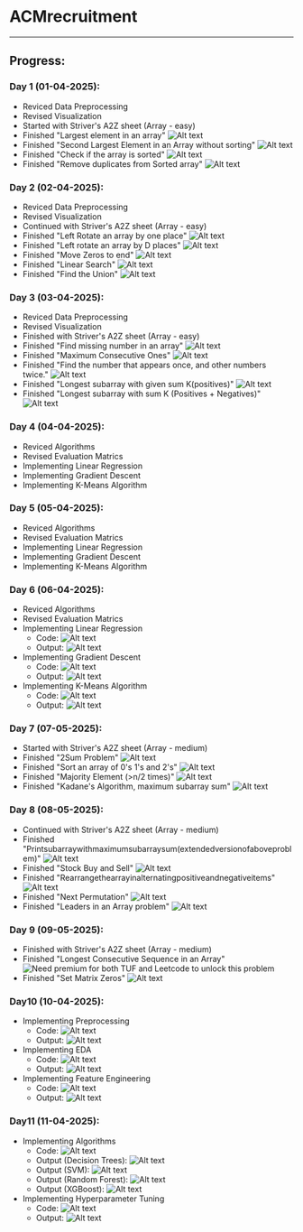 # ACMrecruitment
***
## Progress:
### Day 1 (01-04-2025):
  - Reviced Data Preprocessing
  - Revised Visualization
  - Started with Striver's A2Z sheet (Array - easy)
  - Finished "Largest element in an array"
    ![Alt text](Screenshots/LargestElementInTheArray.png)
  - Finished "Second Largest Element in an Array without sorting"
    ![Alt text](Screenshots/SecondLargestElementinanArraywithoutsorting.png)
  - Finished "Check if the array is sorted"
    ![Alt text](Screenshots/CheckifanArrayisSorted.png)
  - Finished "Remove duplicates from Sorted array"
    ![Alt text](Screenshots/RemoveduplicatesfromSortedarray.png)
### Day 2 (02-04-2025):
  - Reviced Data Preprocessing
  - Revised Visualization
  - Continued with Striver's A2Z sheet (Array - easy)
  - Finished "Left Rotate an array by one place"
    ![Alt text](Screenshots/LeftRotatetheArraybyOne.png)
  - Finished "Left rotate an array by D places"
    ![Alt text](Screenshots/LeftrotateanarraybyDplaces.png)
  - Finished "Move Zeros to end"
    ![Alt text](Screenshots/MoveallZerostotheendofthearray.png)
  - Finished "Linear Search"
    ![Alt text](Screenshots/LinearSearch.png)
  - Finished "Find the Union"
    ![Alt text](Screenshots/UnionofTwoSortedArrays.png)
### Day 3 (03-04-2025):
  - Reviced Data Preprocessing
  - Revised Visualization
  - Finished with Striver's A2Z sheet (Array - easy)
  - Finished "Find missing number in an array"
    ![Alt text](Screenshots/Findmissingnumberinanarray.png)
  - Finished "Maximum Consecutive Ones"
    ![Alt text](Screenshots/MaximumConsecutiveOnes.png)
  - Finished "Find the number that appears once, and other numbers twice."
    ![Alt text](Screenshots/Findthenumberthatappearsonceandothernumberstwice.png)
  - Finished "Longest subarray with given sum K(positives)"
    ![Alt text](Screenshots/LongestsubarraywithgivensumK(positives).png)
  - Finished "Longest subarray with sum K (Positives + Negatives)"
    ![Alt text](Screenshots/LongestsubarraywithsumK(Positives+Negatives).png)
### Day 4 (04-04-2025):
  - Reviced Algorithms
  - Revised Evaluation Matrics
  - Implementing Linear Regression
  - Implementing Gradient Descent
  - Implementing K-Means Algorithm
### Day 5 (05-04-2025):
  - Reviced Algorithms
  - Revised Evaluation Matrics
  - Implementing Linear Regression
  - Implementing Gradient Descent
  - Implementing K-Means Algorithm
### Day 6 (06-04-2025):
  - Reviced Algorithms
  - Revised Evaluation Matrics
  - Implementing Linear Regression
      - Code: ![Alt text](Screenshots/linear_regression_code.png)
      - Output: ![Alt text](Screenshots/linear_regression_output.png)
  - Implementing Gradient Descent
      - Code: ![Alt text](Screenshots/gradient_descent_code.png)
      - Output: ![Alt text](Screenshots/gradient_descent_output.png)
  - Implementing K-Means Algorithm
      - Code: ![Alt text](Screenshots/kmeans_code.png)
      - Output: ![Alt text](Screenshots/kmeans_output.png)
  ### Day 7 (07-05-2025):
  - Started with Striver's A2Z sheet (Array - medium)
  - Finished "2Sum Problem"
    ![Alt text](Screenshots/2SumProblem.png)
  - Finished "Sort an array of 0's 1's and 2's"
    ![Alt text](Screenshots/Sortanarrayof0s1sand2s.png)
  - Finished "Majority Element (>n/2 times)"
    ![Alt text](Screenshots/MajorityElement(n2times).png)
  - Finished "Kadane's Algorithm, maximum subarray sum"
    ![Alt text](Screenshots/KadanesAlgorithmmaximumsubarraysum.png)
### Day 8 (08-05-2025):
  - Continued with Striver's A2Z sheet (Array - medium)
  - Finished "Printsubarraywithmaximumsubarraysum(extendedversionofaboveproblem)"
    ![Alt text](Screenshots/Printsubarraywithmaximumsubarraysum(extendedversionofaboveproblem).png)
  - Finished "Stock Buy and Sell"
    ![Alt text](Screenshots/StockBuyandSell.png)
  - Finished "Rearrangethearrayinalternatingpositiveandnegativeitems"
    ![Alt text](Screenshots/Rearrangethearrayinalternatingpositiveandnegativeitems.png)
  - Finished "Next Permutation"
    ![Alt text](Screenshots/NextPermutation.png)
  - Finished "Leaders in an Array problem"
    ![Alt text](Screenshots/LeadersinanArrayproblem.png)
### Day 9 (09-05-2025):
  - Finished with Striver's A2Z sheet (Array - medium)
  - Finished "Longest Consecutive Sequence in an Array"
    ![Need premium for both TUF and Leetcode to unlock this problem](Screenshots/"LongestConsecutiveSequenceinanArray.png)
  - Finished "Set Matrix Zeros"
    ![Alt text](Screenshots/SetMatrixZeros.png)
### Day10 (10-04-2025):
  - Implementing Preprocessing
      - Code: ![Alt text](Screenshots/DataProcessing.png)
      - Output: ![Alt text](Screenshots/DataProcessingOutput.png)
  - Implementing EDA
      - Code: ![Alt text](Screenshots/EDA.png)
      - Output: ![Alt text](Screenshots/EDAOutput.png)
  - Implementing Feature Engineering
      - Code: ![Alt text](Screenshots/FeatureEngineering.png)
      - Output: ![Alt text](Screenshots/FeatureEngineeringOutput.png)
### Day11 (11-04-2025):
  - Implementing Algorithms
      - Code: ![Alt text](Screenshots/Algorithms.png)
      - Output (Decision Trees): ![Alt text](Screenshots/DecisionTressOutput.png)
      - Output (SVM): ![Alt text](Screenshots/SVMOutput.png)
      - Output (Random Forest): ![Alt text](Screenshots/RandomForestOutput.png)
      - Output (XGBoost): ![Alt text](Screenshots/SGBoostOutput.png)
  - Implementing Hyperparameter Tuning
      - Code: ![Alt text](Screenshots/HyperperameterTuning.png)
      - Output: ![Alt text](Screenshots/HyperperameterTuningOutput.png)
